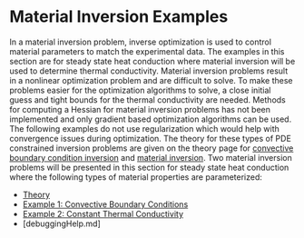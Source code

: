 # Material Inversion Examples

In a material inversion problem, inverse optimization is used to control material parameters to match the experimental data.  The examples in this section are for steady state heat conduction where material inversion will be used to determine thermal conductivity.  Material inversion problems result in a nonlinear optimization problem and are difficult to solve.  To make these problems easier for the optimization algorithms to solve, a close initial guess and tight bounds for the thermal conductivity are needed.  Methods for computing a Hessian for material inversion problems has not been implemented and only gradient based optimization algorithms can be used. The following examples do not use regularization which would help with convergence issues during optimization.  The theory for these types of PDE constrained inversion problems are given on the theory page for [convective boundary condition inversion](theory/InvOptTheory.md#id=sec:robinInv) and [material inversion](theory/InvOptTheory.md#sec:material_inversion).  Two material inversion problems will be presented in this section for steady state heat conduction where the following types of material properties are parameterized:

- [Theory](theory/InvOptTheory.md)
- [Example 1: Convective Boundary Conditions](materialInv_ConvectiveBC.md)
- [Example 2: Constant Thermal Conductivity](materialInv_ConstK.md)
- [debuggingHelp.md]
